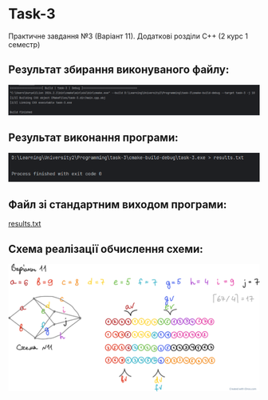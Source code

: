 <h1>Task-3</h1>
<p>Практичне завдання №3 (Варіант 11). Додаткові розділи C++ (2 курс 1 семестр)</p>

<h2>Результат збирання виконуваного файлу:</h2>
<img src="https://github.com/umunevich/task-3/blob/main/screenshots/build.png"/>

<h2>Результат виконання програми:</h2>
<img src="https://github.com/umunevich/task-3/blob/main/screenshots/console.png"/>

<h2>Файл зі стандартним виходом програми:</h2>
<a href = "https://github.com/umunevich/task-3/blob/main/screenshots/results.txt"><p>results.txt</p></a>

<h2>Схема реалізації обчислення схеми: </h2>
<img src="https://github.com/umunevich/task-3/blob/main/screenshots/scheme.png"/>
